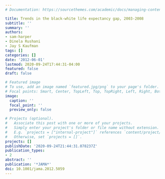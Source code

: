 ```yaml
---
# Documentation: https://sourcethemes.com/academic/docs/managing-content/

title: Trends in the black-white life expectancy gap, 2003-2008
subtitle: ''
summary: ''
authors:
- sam-harper
- Dinela Rushani
- Jay S Kaufman
tags: []
categories: []
date: '2012-06-01'
lastmod: 2020-09-24T17:44:31-04:00
featured: false
draft: false

# Featured image
# To use, add an image named `featured.jpg/png` to your page's folder.
# Focal points: Smart, Center, TopLeft, Top, TopRight, Left, Right, BottomLeft, Bottom, BottomRight.
image:
  caption: ''
  focal_point: ''
  preview_only: false

# Projects (optional).
#   Associate this post with one or more of your projects.
#   Simply enter your project's folder or file name without extension.
#   E.g. `projects = ["internal-project"]` references `content/project/deep-learning/index.md`.
#   Otherwise, set `projects = []`.
projects: []
publishDate: '2020-09-24T21:44:31.078237Z'
publication_types:
- 2
abstract: ''
publication: '*JAMA*'
doi: 10.1001/jama.2012.5059
---
```


